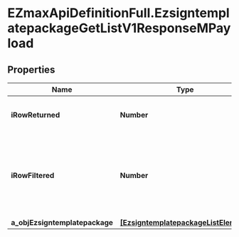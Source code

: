 # EZmaxApiDefinitionFull.EzsigntemplatepackageGetListV1ResponseMPayload

## Properties

Name | Type | Description | Notes
------------ | ------------- | ------------- | -------------
**iRowReturned** | **Number** | The number of rows returned | 
**iRowFiltered** | **Number** | The number of rows matching your filters (if any) or the total number of rows | 
**a_objEzsigntemplatepackage** | [**[EzsigntemplatepackageListElement]**](EzsigntemplatepackageListElement.md) |  | 


